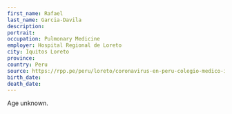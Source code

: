```yaml
---
first_name: Rafael
last_name: Garcia-Davila
description: 
portrait: 
occupation: Pulmonary Medicine
employer: Hospital Regional de Loreto
city: Iquitos Loreto
province: 
country: Peru
source: https://rpp.pe/peru/loreto/coronavirus-en-peru-colegio-medico-informo-el-fallecimiento-de-dos-medicos-por-la-covid-19-en-iquitos-noticia-1262830
birth_date: 
death_date: 
---
```


Age unknown.